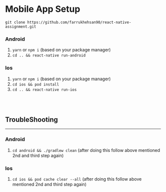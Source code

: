 # Mobile App Setup 

`git clone https://github.com/farrukhehsan90/react-native-assignment.git`


### **Android**

1. ```yarn``` or ```npm i``` (based on your package manager)
2. ```cd .. && react-native run-android```

### **Ios**

1. ```yarn``` or ```npm i``` (based on your package manager)
2. ```cd ios && pod install```
3. ```cd .. && react-native run-ios```

<br>
<br>

## TroubleShooting
***
### **Android**

1. ```cd android && ./gradlew clean``` (after doing this follow above mentioned 2nd and third step again)

### **Ios**

1. ```cd ios && pod cache clear --all``` (after doing this follow above mentioned 2nd and third step again)